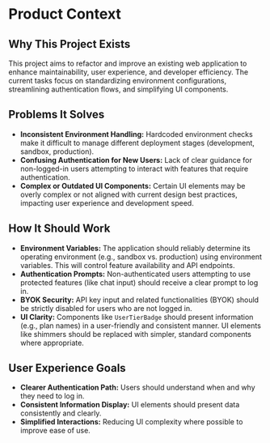 # Product Context

## Why This Project Exists

This project aims to refactor and improve an existing web application to enhance maintainability, user experience, and developer efficiency. The current tasks focus on standardizing environment configurations, streamlining authentication flows, and simplifying UI components.

## Problems It Solves

*   **Inconsistent Environment Handling:** Hardcoded environment checks make it difficult to manage different deployment stages (development, sandbox, production).
*   **Confusing Authentication for New Users:** Lack of clear guidance for non-logged-in users attempting to interact with features that require authentication.
*   **Complex or Outdated UI Components:** Certain UI elements may be overly complex or not aligned with current design best practices, impacting user experience and development speed.

## How It Should Work

*   **Environment Variables:** The application should reliably determine its operating environment (e.g., sandbox vs. production) using environment variables. This will control feature availability and API endpoints.
*   **Authentication Prompts:** Non-authenticated users attempting to use protected features (like chat input) should receive a clear prompt to log in.
*   **BYOK Security:** API key input and related functionalities (BYOK) should be strictly disabled for users who are not logged in.
*   **UI Clarity:** Components like `UserTierBadge` should present information (e.g., plan names) in a user-friendly and consistent manner. UI elements like shimmers should be replaced with simpler, standard components where appropriate.

## User Experience Goals

*   **Clearer Authentication Path:** Users should understand when and why they need to log in.
*   **Consistent Information Display:** UI elements should present data consistently and clearly.
*   **Simplified Interactions:** Reducing UI complexity where possible to improve ease of use.
